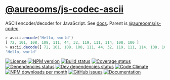[@aureooms/js-codec-ascii](https://aureooms.github.io/js-codec-ascii)
==

ASCII encoder/decoder for JavaScript.
See [docs](https://aureooms.github.io/js-codec-ascii/index.html).
Parent is [@aureooms/js-codec](https://github.com/aureooms/js-codec).

```js
> ascii.encode('Hello, world')
[ 72, 101, 108, 108, 111, 44, 32, 119, 111, 114, 108, 100 ]
> ascii.decode([ 72, 101, 108, 108, 111, 44, 32, 119, 111, 114, 108, 100 ])
'Hello, world'
```

[![License](https://img.shields.io/github/license/aureooms/js-codec-ascii.svg?style=flat)](https://raw.githubusercontent.com/aureooms/js-codec-ascii/master/LICENSE)
[![NPM version](https://img.shields.io/npm/v/@aureooms/js-codec-ascii.svg?style=flat)](https://www.npmjs.org/package/@aureooms/js-codec-ascii)
[![Build status](https://img.shields.io/travis/aureooms/js-codec-ascii.svg?style=flat)](https://travis-ci.org/aureooms/js-codec-ascii)
[![Coverage status](https://img.shields.io/coveralls/aureooms/js-codec-ascii.svg?style=flat)](https://coveralls.io/r/aureooms/js-codec-ascii)
[![Dependencies status](https://img.shields.io/david/aureooms/js-codec-ascii.svg?style=flat)](https://david-dm.org/aureooms/js-codec-ascii)
[![Dev dependencies status](https://img.shields.io/david/dev/aureooms/js-codec-ascii.svg?style=flat)](https://david-dm.org/aureooms/js-codec-ascii?type=dev)
[![Code Climate](https://img.shields.io/codeclimate/github/aureooms/js-codec-ascii.svg?style=flat)](https://codeclimate.com/github/aureooms/js-codec-ascii)
[![NPM downloads per month](https://img.shields.io/npm/dm/@aureooms/js-codec-ascii.svg?style=flat)](https://www.npmjs.org/package/@aureooms/js-codec-ascii)
[![GitHub issues](https://img.shields.io/github/issues/aureooms/js-codec-ascii.svg?style=flat)](https://github.com/aureooms/js-codec-ascii/issues)
[![Documentation](https://aureooms.github.io/js-codec-ascii/badge.svg)](https://aureooms.github.io/js-codec-ascii/source.html)
